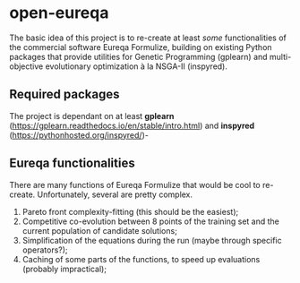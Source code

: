 # open-eureqa

The basic idea of this project is to re-create at least *some* functionalities of the commercial software Eureqa Formulize, building on existing Python packages that provide utilities for Genetic Programming (gplearn) and multi-objective evolutionary optimization à la NSGA-II (inspyred).

## Required packages
The project is dependant on at least **gplearn** (https://gplearn.readthedocs.io/en/stable/intro.html) and **inspyred** (https://pythonhosted.org/inspyred/)-

## Eureqa functionalities

There are many functions of Eureqa Formulize that would be cool to re-create. Unfortunately, several are pretty complex.

1. Pareto front complexity-fitting (this should be the easiest);
2. Competitive co-evolution between 8 points of the training set and the current population of candidate solutions;
3. Simplification of the equations during the run (maybe through specific operators?);
4. Caching of some parts of the functions, to speed up evaluations (probably impractical);

